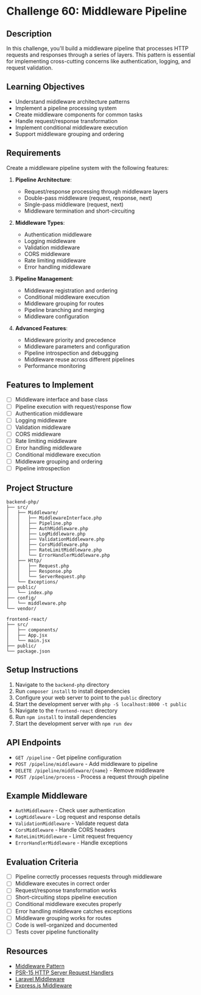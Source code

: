 # Challenge 60: Middleware Pipeline

## Description
In this challenge, you'll build a middleware pipeline that processes HTTP requests and responses through a series of layers. This pattern is essential for implementing cross-cutting concerns like authentication, logging, and request validation.

## Learning Objectives
- Understand middleware architecture patterns
- Implement a pipeline processing system
- Create middleware components for common tasks
- Handle request/response transformation
- Implement conditional middleware execution
- Support middleware grouping and ordering

## Requirements
Create a middleware pipeline system with the following features:

1. **Pipeline Architecture**:
   - Request/response processing through middleware layers
   - Double-pass middleware (request, response, next)
   - Single-pass middleware (request, next)
   - Middleware termination and short-circuiting

2. **Middleware Types**:
   - Authentication middleware
   - Logging middleware
   - Validation middleware
   - CORS middleware
   - Rate limiting middleware
   - Error handling middleware

3. **Pipeline Management**:
   - Middleware registration and ordering
   - Conditional middleware execution
   - Middleware grouping for routes
   - Pipeline branching and merging
   - Middleware configuration

4. **Advanced Features**:
   - Middleware priority and precedence
   - Middleware parameters and configuration
   - Pipeline introspection and debugging
   - Middleware reuse across different pipelines
   - Performance monitoring

## Features to Implement
- [ ] Middleware interface and base class
- [ ] Pipeline execution with request/response flow
- [ ] Authentication middleware
- [ ] Logging middleware
- [ ] Validation middleware
- [ ] CORS middleware
- [ ] Rate limiting middleware
- [ ] Error handling middleware
- [ ] Conditional middleware execution
- [ ] Middleware grouping and ordering
- [ ] Pipeline introspection

## Project Structure
```
backend-php/
├── src/
│   ├── Middleware/
│   │   ├── MiddlewareInterface.php
│   │   ├── Pipeline.php
│   │   ├── AuthMiddleware.php
│   │   ├── LogMiddleware.php
│   │   ├── ValidationMiddleware.php
│   │   ├── CorsMiddleware.php
│   │   ├── RateLimitMiddleware.php
│   │   └── ErrorHandlerMiddleware.php
│   ├── Http/
│   │   ├── Request.php
│   │   ├── Response.php
│   │   └── ServerRequest.php
│   └── Exceptions/
├── public/
│   └── index.php
├── config/
│   └── middleware.php
└── vendor/

frontend-react/
├── src/
│   ├── components/
│   ├── App.jsx
│   └── main.jsx
├── public/
└── package.json
```

## Setup Instructions
1. Navigate to the `backend-php` directory
2. Run `composer install` to install dependencies
3. Configure your web server to point to the `public` directory
4. Start the development server with `php -S localhost:8000 -t public`
5. Navigate to the `frontend-react` directory
6. Run `npm install` to install dependencies
7. Start the development server with `npm run dev`

## API Endpoints
- `GET /pipeline` - Get pipeline configuration
- `POST /pipeline/middleware` - Add middleware to pipeline
- `DELETE /pipeline/middleware/{name}` - Remove middleware
- `POST /pipeline/process` - Process a request through pipeline

## Example Middleware
- `AuthMiddleware` - Check user authentication
- `LogMiddleware` - Log request and response details
- `ValidationMiddleware` - Validate request data
- `CorsMiddleware` - Handle CORS headers
- `RateLimitMiddleware` - Limit request frequency
- `ErrorHandlerMiddleware` - Handle exceptions

## Evaluation Criteria
- [ ] Pipeline correctly processes requests through middleware
- [ ] Middleware executes in correct order
- [ ] Request/response transformation works
- [ ] Short-circuiting stops pipeline execution
- [ ] Conditional middleware executes properly
- [ ] Error handling middleware catches exceptions
- [ ] Middleware grouping works for routes
- [ ] Code is well-organized and documented
- [ ] Tests cover pipeline functionality

## Resources
- [Middleware Pattern](https://en.wikipedia.org/wiki/Middleware)
- [PSR-15 HTTP Server Request Handlers](https://www.php-fig.org/psr/psr-15/)
- [Laravel Middleware](https://laravel.com/docs/middleware)
- [Express.js Middleware](https://expressjs.com/en/guide/using-middleware.html)